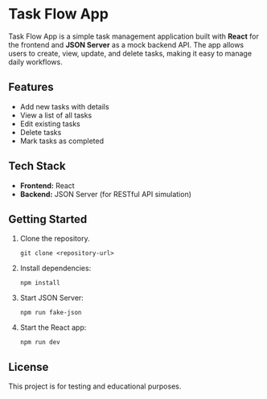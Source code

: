 # Task Flow App

Task Flow App is a simple task management application built with **React** for the frontend and **JSON Server** as a mock backend API. The app allows users to create, view, update, and delete tasks, making it easy to manage daily workflows.

## Features

- Add new tasks with details
- View a list of all tasks
- Edit existing tasks
- Delete tasks
- Mark tasks as completed

## Tech Stack

- **Frontend:** React
- **Backend:** JSON Server (for RESTful API simulation)

## Getting Started

1. Clone the repository.
   ```
   git clone <repository-url>
   ```
2. Install dependencies:
   ```
   npm install
   ```
3. Start JSON Server:
   ```
   npm run fake-json
   ```
4. Start the React app:
   ```
   npm run dev
   ```

## License

This project is for testing and educational purposes.

